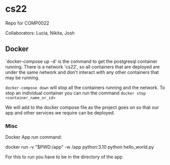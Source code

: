 # cs22

Repo for COMP0022

Collaborators: Lucia, Nikita, Josh

## Docker

`docker-compose up -d' is the command to get the postgresql container running. There is a network 'cs22', so all containers that are deployed are under the same network and don't interact with any other containers that may be running. 

`docker-compose down` will stop all the containers running and the network. To stop an individual container you can run the command `docker stop <container_name_or_id>`

We will add to the docker compose file as the project goes on so that our app and other services we require can be deployed.

### Misc

Docker App run command:

docker run -v "$PWD:/app" -w /app python:3.10 python hello_world.py

For this to run you have to be in the directory of the app
